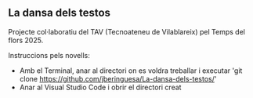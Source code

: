 ## La dansa dels testos

Projecte col·laboratiu del TAV (Tecnoateneu de Vilablareix) pel Temps del flors 2025.

Instruccions pels novells:
- Amb el Terminal, anar al directori on es voldra treballar i executar 'git clone https://github.com/jberinguesa/La-dansa-dels-testos/'
- Anar al Visual Studio Code i obrir el directori creat
